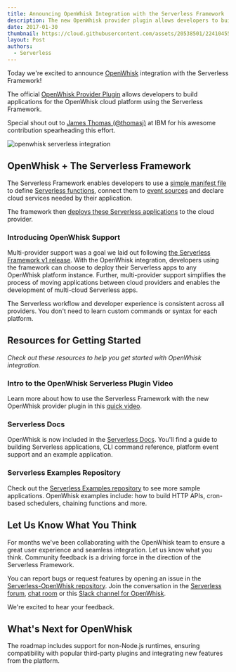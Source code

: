 ```yaml
---
title: Announcing OpenWhisk Integration with the Serverless Framework
description: The new OpenWhisk provider plugin allows developers to build applications for the OpenWhisk cloud platform using the Serverless Framework.
date: 2017-01-30
thumbnail: https://cloud.githubusercontent.com/assets/20538501/22410455/110d1f36-e65e-11e6-8db8-87e834504e13.jpg
layout: Post
authors:
  - Serverless
---
```

Today we're excited to announce [OpenWhisk](http://openwhisk.org/) integration with the Serverless Framework!

The official [OpenWhisk Provider Plugin](https://github.com/serverless/serverless-openwhisk) allows developers to build applications for the OpenWhisk cloud platform using the Serverless Framework.

Special shout out to [James Thomas (@thomasj)](https://twitter.com/thomasj) at IBM for his awesome contribution spearheading this effort.

![openwhisk serverless integration](https://cloud.githubusercontent.com/assets/20538501/22434123/748ae372-e6e0-11e6-86d0-38db9941552d.png)

## OpenWhisk + The Serverless Framework
The Serverless Framework enables developers to use a [simple manifest file](https://serverless.com/framework/docs/providers/openwhisk/guide/services#serverlessyml) to define [Serverless functions](https://serverless.com/framework/docs/providers/openwhisk/guide/functions/), connect them to [event sources](https://serverless.com/framework/docs/providers/openwhisk/guide/events/) and declare cloud services needed by their application.

The framework then [deploys these Serverless applications](https://serverless.com/framework/docs/providers/openwhisk/cli-reference/deploy/) to the cloud provider.

### Introducing OpenWhisk Support
Multi-provider support was a goal we laid out following [the Serverless Framework v1 release](https://serverless.com/blog/serverless-post-1.0/). With the OpenWhisk integration, developers using the framework can choose to deploy their Serverless apps to any OpenWhisk platform instance. Further, multi-provider support simplifies the process of moving applications between cloud providers and enables the development of multi-cloud Serverless apps.

The Serverless workflow and developer experience is consistent across all providers. You don't need to learn custom commands or syntax for each platform.

## Resources for Getting Started
*Check out these resources to help you get started with OpenWhisk integration.*

### Intro to the OpenWhisk Serverless Plugin Video
Learn more about how to use the Serverless Framework with the new OpenWhisk provider plugin in this [quick video](https://youtu.be/GJY10W98Itc).

### Serverless Docs
OpenWhisk is now included in the [Serverless Docs](https://serverless.com/framework/docs/). You'll find a guide to building Serverless applications, CLI command reference, platform event support and an example application.

### Serverless Examples Repository
Check out the [Serverless Examples repository](https://github.com/serverless/examples) to see more sample applications. OpenWhisk examples include: how to build HTTP APIs, cron-based schedulers, chaining functions and more.

## Let Us Know What You Think
For months we've been collaborating with the OpenWhisk team to ensure a great user experience and seamless integration. Let us know what you think. Community feedback is a driving force in the direction of the Serverless Framework.

You can report bugs or request features by opening an issue in the [Serverless-OpenWhisk repository](https://github.com/serverless/serverless-openwhisk). Join the conversation in the [Serverless forum](http://forum.serverless.com/), [chat room](https://gitter.im/serverless/serverless) or this [Slack channel for OpenWhisk](http://slack.openwhisk.org/).

We're excited to hear your feedback.

## What's Next for OpenWhisk
The roadmap includes support for non-Node.js runtimes, ensuring compatibility with popular third-party plugins and integrating new features from the platform.
